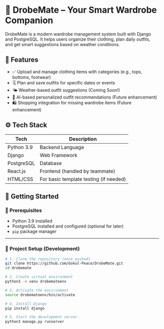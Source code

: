 # 👚 DrobeMate – Your Smart Wardrobe Companion

DrobeMate is a modern wardrobe management system built with Django and PostgreSQL. 
It helps users organize their clothing, plan daily outfits, and get smart suggestions based on weather conditions.

## 🌟 Features
- ✅ Upload and manage clothing items with categories (e.g., tops, bottoms, footwear)
- 🗓️ Plan and save outfits for specific dates or events
- 🌤️ Weather-based outfit suggestions (Coming Soon!)
- 🧠 AI-based personalized outfit recommendations (Future enhancement)
- 🛍️ Shopping integration for missing wardrobe items (Future enhancement)


## ⚙️ Tech Stack
| Tech          | Description              |
|---------------|--------------------------|
| Python 3.9     | Backend Language          |
| Django         | Web Framework             |
| PostgreSQL     | Database                  |
| React.js       | Frontend (handled by teammate) |
| HTML/CSS       | For basic template testing (if needed) |


## 🚀 Getting Started
### 🔧 Prerequisites
- Python 3.9 installed
- PostgreSQL installed and configured (optional for later)
- `pip` package manager

---

### 📁 Project Setup (Development)

```bash
# 1. Clone the repository (once pushed)
git clone https://github.com/Gokul-Peace/DrobeMate.git
cd drobemate

# 2. Create virtual environment
python3 -m venv drobemateenv

# 3. Activate the environment
source drobemateenv/bin/activate

# 4. Install Django
pip install django

# 5. Start the development server
python3 manage.py runserver
